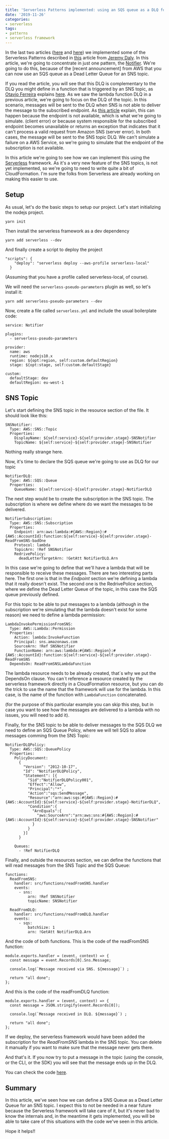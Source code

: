 ```yaml
---
title: 'Serverless Patterns implemented: using an SQS queue as a DLQ for a SNS topic'
date: '2019-11-26'
categories:
- serverless
tags:
- patterns
- serverless framework
---
```


In the last two articles ([here](https://vgaltes.com/post/serverless-patterns-implemented-part1/) and [here](https://vgaltes.com/post/serverless-patterns-implemented-part2/)) we implemented some of the Serverless Patterns described in [this](https://www.jeremydaly.com/serverless-microservice-patterns-for-aws) article from [Jeremy Daly](https://twitter.com/jeremy_daly). In this article, we're going to concentrate in just one pattern, the [Notifier](https://www.jeremydaly.com/serverless-microservice-patterns-for-aws/#notifier). We're going to do this, because of the [recent announcement] from AWS that you can now use an SQS queue as a Dead Letter Queue for an SNS topic.

If you read the article, you will see that this DLQ is complementary to the DLQ you might define in a function that is triggered by an SNS topic, as [Otavio Ferreira](https://twitter.com/otaviofff) explains [here](https://twitter.com/otaviofff/status/1195463848481832960). As we saw the lambda function DLQ in a previous article, we're going to focus on the DLQ of the topic. In this scenario, messages will be sent to the DLQ when SNS is not able to deliver the message to the subscribed endpoint. As [this article](https://docs.aws.amazon.com/sns/latest/dg/sns-dead-letter-queues.html) explain, this can happen because the endpoint is not available, which is what we're going to simulate. (client error) or because system responsible for the subscribed endpoint becomes unavailable or returns an exception that indicates that it can't process a valid request from Amazon SNS (server error). In both cases, the message will be sent to the SNS topic DLQ. We can't simulate a failure on a AWS Service, so we're going to simulate that the endpoint of the subscription is not available.

In this article we're going to see how we can implement this using the [Serverless](https://serverless.com) framework. As it's a very new feature of the SNS topics, is not yet implemented, so we're going to need to write quite a bit of CloudFormation. I'm sure the folks from Serverless are already working on making this easier to use.

## Setup
As usual, let's do the basic steps to setup our project. Let's start initializing the nodejs project.
```
yarn init
```

Then install the serverless framework as a dev dependency
```
yarn add serverless --dev
```

And finally create a script to deploy the project
```
"scripts": {
    "deploy": "serverless deploy --aws-profile serverless-local"
  }
```

(Assuming that you have a profile called serverless-local, of course). 

We will need the `serverless-pseudo-parameters` plugin as well, so let's install it:
```
yarn add serverless-pseudo-parameters --dev
```

Now, create a file called `serverless.yml` and include the usual boilerplate code:

```
service: Notifier

plugins:
  - serverless-pseudo-parameters

provider:
  name: aws
  runtime: nodejs10.x
  region: ${opt:region, self:custom.defaultRegion}
  stage: ${opt:stage, self:custom.defaultStage}

custom:
  defaultStage: dev
  defaultRegion: eu-west-1
```

## SNS Topic
Let's start defining the SNS topic in the resource section of the file. It should look like this:
```
SNSNotifier:
  Type: AWS::SNS::Topic
  Properties:
    DisplayName: ${self:service}-${self:provider.stage}-SNSNotifier
    TopicName: ${self:service}-${self:provider.stage}-SNSNotifier
```

Nothing really strange here. 

Now, it's time to declare the SQS queue we're going to use as DLQ for our topic

```
NotifierDLQ:
  Type: AWS::SQS::Queue
  Properties:
    QueueName: ${self:service}-${self:provider.stage}-NotifierDLQ
```

The next step would be to create the subscription in the SNS topic. The subscription is where we define where do we want the messages to be delivered.

```
NotifierSubscription:
  Type: AWS::SNS::Subscription
  Properties: 
    Endpoint: arn:aws:lambda:#{AWS::Region}:#{AWS::AccountId}:function:${self:service}-${self:provider.stage}-ReadFromSNS-badOne
    Protocol: lambda
    TopicArn: !Ref SNSNotifier
    RedrivePolicy:
      deadLetterTargetArn: !GetAtt NotifierDLQ.Arn
```

In this case we're going to define that we'll have a lambda that will be responsible to receive these messages. There are two interesting parts here. The first one is that in the *Endpoint* section we're defining a lambda that it really doesn't exist. The second one is the RedrivePolice section, where we define the Dead Letter Queue of the topic, in this case the SQS queue previously defined.

For this topic to be able to put messages to a lambda (although in the subscription we're simulating that the lambda doesn't exist for some reason) we need to define a lambda permission:

```
LambdaInvokePermissionFromSNS:
  Type: AWS::Lambda::Permission
  Properties:
    Action: lambda:InvokeFunction
    Principal: sns.amazonaws.com
    SourceArn: !Ref SNSNotifier
    FunctionName: arn:aws:lambda:#{AWS::Region}:#{AWS::AccountId}:function:${self:service}-${self:provider.stage}-ReadFromSNS
  DependsOn: ReadFromSNSLambdaFunction
```

The lambda resource needs to be already created, that´s why we put the DependsOn clause. You can´t reference a resource created by the serverless framework directly in a CloudFormation resource, but you can do the trick to use the name that the framework will use for the lambda. In this case, is the name of the function with `LambdaFunction` concatenated.

(for the purpose of this particular example you can skip this step, but in case you want to see how the messages are delivered to a lambda with no issues, you will need to add it).

Finally, for the SNS topic to be able to deliver messages to the SQS DLQ we need to define an SQS Queue Policy, where we will tell SQS to allow messages comming from the SNS Topic:

```
NotifierDLQPolicy:
  Type: AWS::SQS::QueuePolicy
  Properties:
    PolicyDocument:
      {
        "Version": "2012-10-17",
        "Id": "NotifierDLQPolicy",
        "Statement": [{
          "Sid":"NotifierDLQPolicy001",
          "Effect":"Allow",
          "Principal":"*",
          "Action":"sqs:SendMessage",
          "Resource":"arn:aws:sqs:#{AWS::Region}:#{AWS::AccountId}:${self:service}-${self:provider.stage}-NotifierDLQ",
          "Condition":{
            "ArnEquals":{
              "aws:SourceArn":"arn:aws:sns:#{AWS::Region}:#{AWS::AccountId}:${self:service}-${self:provider.stage}-SNSNotifier"
            }
          }
        }]
      }
  
    Queues:
      - !Ref NotifierDLQ
```

Finally, and outside the resources section, we can define the functions that will read messages from the SNS Topic and the SQS Queue:

```
functions:
  ReadFromSNS:
    handler: src/functions/readFromSNS.handler
    events:
      - sns:
          arn: !Ref SNSNotifier
          topicName: SNSNotifier

  ReadFromDLQ:
    handler: src/functions/readFromDLQ.handler
    events:
      - sqs:
          batchSize: 1
          arn: !GetAtt NotifierDLQ.Arn
```

And the code of both functions. This is the code of the readFromSNS function:
```
module.exports.handler = (event, context) => {
  const message = event.Records[0].Sns.Message;

  console.log(`Message received via SNS. ${message}`) ;

  return "all done";
};
```

And this is the code of the readFromDLQ function:
```
module.exports.handler = (event, context) => {
  const message = JSON.stringify(event.Records[0]);

  console.log(`Message received in DLQ. ${message}`) ;

  return "all done";
};
```

If we deploy, the serverless framework would have been added the subscription for the *ReadFromSNS* lambda in the SNS topic. You can delete it manually if you want to make sure that the message never gets there.

And that's it. If you now try to put a message in the topic (using the console, or the CLI, or the SDK) you will see that the message ends up in the DLQ.

You can check the code [here](https://github.com/vgaltes/ServerlessPatterns/tree/master/Notifier).

## Summary
In this article, we've seen how we can define a SNS Queue as a Dead Letter Queue for an SNS topic. I expect this to not be needed in a near future because the Serverless framework will take care of it, but it's never bad to know the internals and, in the meantime it gets implemented, you will be able to take care of this situations with the code we've seen in this article.

Hope it helps!!

